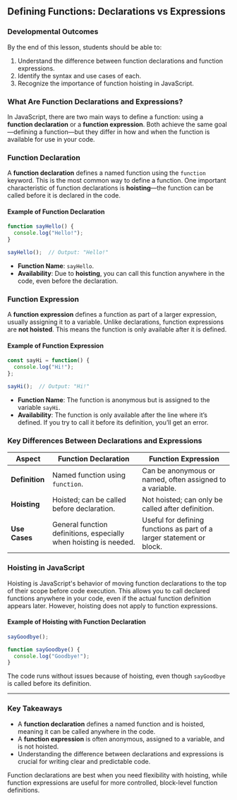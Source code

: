 ## Defining Functions: Declarations vs Expressions

### Developmental Outcomes
By the end of this lesson, students should be able to:
1. Understand the difference between function declarations and function expressions.
2. Identify the syntax and use cases of each.
3. Recognize the importance of function hoisting in JavaScript.

### What Are Function Declarations and Expressions?

In JavaScript, there are two main ways to define a function: using a **function declaration** or a **function expression**. Both achieve the same goal—defining a function—but they differ in how and when the function is available for use in your code.

### Function Declaration

A **function declaration** defines a named function using the `function` keyword. This is the most common way to define a function. One important characteristic of function declarations is **hoisting**—the function can be called before it is declared in the code.

#### Example of Function Declaration

```javascript
function sayHello() {
  console.log("Hello!");
}

sayHello();  // Output: "Hello!"
```

- **Function Name**: `sayHello`.
- **Availability**: Due to **hoisting**, you can call this function anywhere in the code, even before the declaration.

### Function Expression

A **function expression** defines a function as part of a larger expression, usually assigning it to a variable. Unlike declarations, function expressions are **not hoisted**. This means the function is only available after it is defined.

#### Example of Function Expression

```javascript
const sayHi = function() {
  console.log("Hi!");
};

sayHi();  // Output: "Hi!"
```

- **Function Name**: The function is anonymous but is assigned to the variable `sayHi`.
- **Availability**: The function is only available after the line where it’s defined. If you try to call it before its definition, you’ll get an error.

### Key Differences Between Declarations and Expressions

| Aspect                 | Function Declaration                | Function Expression                   |
|------------------------|-------------------------------------|---------------------------------------|
| **Definition**          | Named function using `function`.    | Can be anonymous or named, often assigned to a variable. |
| **Hoisting**            | Hoisted; can be called before declaration. | Not hoisted; can only be called after definition. |
| **Use Cases**           | General function definitions, especially when hoisting is needed. | Useful for defining functions as part of a larger statement or block. |

### Hoisting in JavaScript

Hoisting is JavaScript's behavior of moving function declarations to the top of their scope before code execution. This allows you to call declared functions anywhere in your code, even if the actual function definition appears later. However, hoisting does not apply to function expressions.

#### Example of Hoisting with Function Declaration

```javascript
sayGoodbye();

function sayGoodbye() {
  console.log("Goodbye!");
}
```

The code runs without issues because of hoisting, even though `sayGoodbye` is called before its definition.

---

### Key Takeaways
- A **function declaration** defines a named function and is hoisted, meaning it can be called anywhere in the code.
- A **function expression** is often anonymous, assigned to a variable, and is not hoisted.
- Understanding the difference between declarations and expressions is crucial for writing clear and predictable code.

Function declarations are best when you need flexibility with hoisting, while function expressions are useful for more controlled, block-level function definitions.